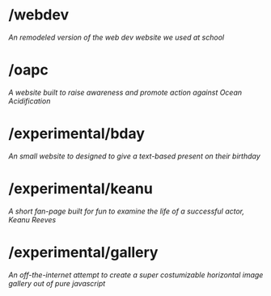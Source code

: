 # /webdev
*An remodeled version of the web dev website we used at school*

# /oapc
*A website built to raise awareness and promote action against Ocean Acidification*

# /experimental/bday
*An small website to designed to give a text-based present on their birthday*

# /experimental/keanu
*A short fan-page built for fun to examine the life of a successful actor, Keanu Reeves*

# /experimental/gallery
*An off-the-internet attempt to create a super costumizable horizontal image gallery out of pure javascript*